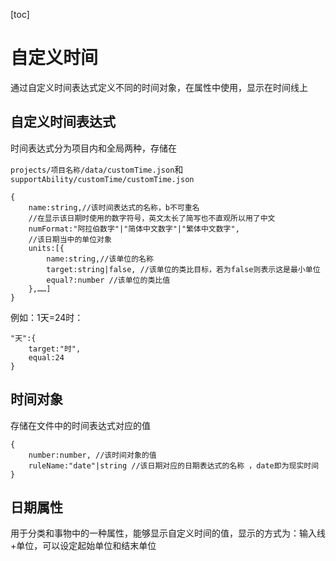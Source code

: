 [toc]

# 自定义时间

通过自定义时间表达式定义不同的时间对象，在属性中使用，显示在时间线上

## 自定义时间表达式

时间表达式分为项目内和全局两种，存储在

`projects/项目名称/data/customTime.json`和`supportAbility/customTime/customTime.json`

~~~
{
	name:string,//该时间表达式的名称，b不可重名
	//在显示该日期时使用的数字符号，英文太长了简写也不直观所以用了中文
	numFormat:"阿拉伯数字"|"简体中文数字"|"繁体中文数字",
	//该日期当中的单位对象
	units:[{
		name:string,//该单位的名称
		target:string|false, //该单位的类比目标，若为false则表示这是最小单位
		equal?:number //该单位的类比值
	},……]
}
~~~

例如：1天=24时：

~~~
"天":{
	target:"时",
	equal:24
}
~~~

## 时间对象

存储在文件中的时间表达式对应的值

~~~
{
	number:number, //该时间对象的值
	ruleName:"date"|string //该日期对应的日期表达式的名称 ，date即为现实时间
}
~~~

## 日期属性

用于分类和事物中的一种属性，能够显示自定义时间的值，显示的方式为：输入线+单位，可以设定起始单位和结末单位
